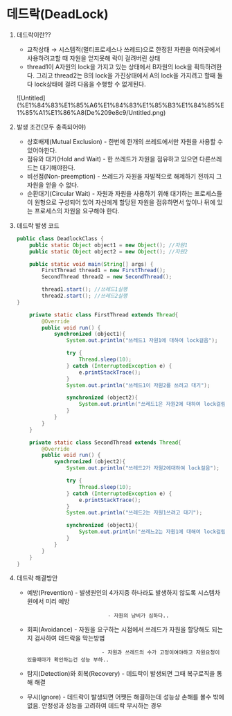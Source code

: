 # 데드락(DeadLock)

1. 데드락이란??
    - 교착상태 → 시스템적(멀티프로세스나 쓰레드)으로 한정된 자원을 여러곳에서 사용하려고할 때 자원을 얻지못해 락이 걸려버린 상태
    - thread1이 A자원의 lock을 가지고 있는 상태에서 B자원의 lock을 획득하려한다. 
    그리고 thread2는 B의 lock을 가진상태에서 A의  lock을 가지려고 할때 
    둘다 lock상태에 걸려 다음을 수행할 수 없게된다.
    
    ![Untitled](%E1%84%83%E1%85%A6%E1%84%83%E1%85%B3%E1%84%85%E1%85%A1%E1%86%A8(De%209e8c9/Untitled.png)
    
2. 발생 조건(모두 충족되어야)
    - 상호배제(Mutual Exclusion) - 한번에 한개의 쓰레드에서만 자원을 사용할 수 있어야한다.
    - 점유와 대기(Hold and Wait) - 한 쓰레드가 자원을 점유하고 있으면 다른쓰레드는 대기해야한다.
    - 비선점(Non-preemption) - 쓰레드가 자원을 자발적으로 해제하기 전까지 그 자원을 얻을 수 없다.
    - 순환대기(Circular Wait) - 자원과 자원을 사용하기 위해 대기하는 프로세스들이 원형으로 구성되어 있어 자신에게 할당된 자원을 점유하면서 앞이나 뒤에 있는 프로세스의 자원을 요구해야 한다.
    
3. 데드락 발생 코드
    
    ```java
    public class DeadlockClass {
        public static Object object1 = new Object(); //자원1
        public static Object object2 = new Object(); //자원2
    
        public static void main(String[] args) {
            FirstThread thread1 = new FirstThread();
            SecondThread thread2 = new SecondThread();
    
            thread1.start(); //쓰레드1실행
            thread2.start(); //쓰레드2실행
    }
    
        private static class FirstThread extends Thread{
            @Override
            public void run() {
                synchronized (object1){
                    System.out.println("쓰레드1 자원1에 대하여 lock걸음");
    
                    try {
                        Thread.sleep(10);
                    } catch (InterruptedException e) {
                        e.printStackTrace();
                    }
                    System.out.println("쓰레드1이 자원2를 쓰려고 대기");
    
                    synchronized (object2){
                        System.out.println("쓰레드1은 자원2에 대하여 lock걸림");
                    }
                }
            }
        }
    
        private static class SecondThread extends Thread{
            @Override
            public void run() {
                synchronized (object2){
                    System.out.println("쓰레드2가 자원2에대하여 lock걸음");
    
                    try {
                        Thread.sleep(10);
                    } catch (InterruptedException e) {
                        e.printStackTrace();
                    }
                    System.out.println("쓰레드2는 자원1쓰려고 대기");
    
                    synchronized (object1){
                        System.out.println("쓰레느2는 자원1에 대해여 lock걸림");
                    }
                }
            }
        }
    }
    ```
    
4. 데드락 해결방안
    - 예방(Prevention) - 발생원인의 4가지중 하나라도 발생하지 않도록 시스템차원에서 미리 예방
        
                                    - 자원의 낭비가 심하다..
        
    - 회피(Avoidance) - 자원을 요구하는 시점에서 쓰레드가 자원을 할당해도 되는지 검사하여 데드락을 막는방법
        
                                  - 자원과 쓰레드의 수가 고정이여야하고 자원요청이 있을때마가 확인하는건 성능 부하..
        
    - 탐지(Detection)와 회복(Recovery) - 데드락이 발생되면 그때 복구로직을 통해 해결
    - 무시(Ignore) - 데드락이 발생되면 어쨋든 해결하는데 성능상 손해를 볼수 밖에 없음. 안정성과 성능을 고려하여 데드락 무시하는 경우